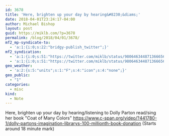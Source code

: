 ```yaml
---
id: 3678
title: 'Here, brighten up your day by hearing&#8230;&diams;'
date: 2018-04-01T23:24:17-04:00
author: Michael Bishop
layout: post
guid: https://miklb.com/?p=3678
permalink: /blog/2018/04/01/3678/
mf2_mp-syndicate-to:
  - 'a:1:{i:0;s:22:"bridgy-publish_twitter";}'
mf2_syndication:
  - 'a:1:{i:0;s:51:"https://twitter.com/miklb/status/980646344871366656";}'
  - 'a:1:{i:0;s:51:"https://twitter.com/miklb/status/980646344871366656";}'
geo_weather:
  - 'a:2:{s:5:"units";s:1:"F";s:4:"icon";s:4:"none";}'
geo_public:
  - "1"
categories:
  - misc
kind:
  - Note
---
```

Here, brighten up your day by hearing/listening to Dolly Parton read/sing her book "Coat of Many Colors" <https://www.c-span.org/video/?441780-1/dolly-partons-imagination-librarys-100-millionth-book-donation> (Starts around 18 minute mark)